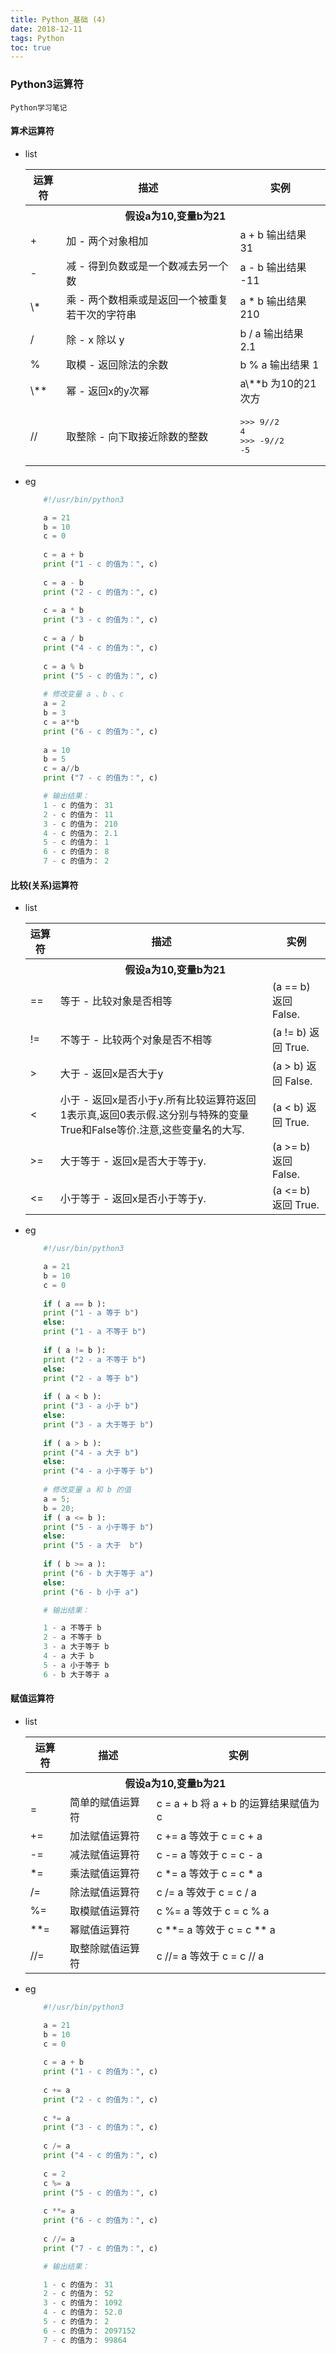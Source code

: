 ```yaml
---
title: Python_基础 (4)
date: 2018-12-11
tags: Python
toc: true
---
```


### Python3运算符
    Python学习笔记

<!-- more -->


#### 算术运算符
- list
    <table><tbody><tr><th>运算符</th><th>描述</th><th>实例</th></tr><tr><th align="center" valign="middle" colspan="3">假设a为10,变量b为21</th></tr><tr><td>+</td><td>加 - 两个对象相加</td><td> a + b 输出结果 31</td></tr><tr><td>-</td><td>减 - 得到负数或是一个数减去另一个数</td><td> a - b 输出结果 -11</td></tr><tr><td>\*</td><td>乘 - 两个数相乘或是返回一个被重复若干次的字符串</td><td> a * b 输出结果 210</td></tr><tr><td>/</td><td>除 - x 除以 y</td><td> b / a 输出结果 2.1</td></tr><tr><td>%</td><td>取模 - 返回除法的余数</td><td> b % a 输出结果 1</td></tr><tr><td>\**</td><td>幂 - 返回x的y次幂</td><td> a\**b 为10的21次方</td></tr><tr><td>//</td><td>取整除 - 向下取接近除数的整数</td><td> <pre class="prettyprint prettyprinted" style=""><span class="pun">&gt;&gt;&gt;</span><span class="pln"> </span><span class="lit">9</span><span class="com">//2</span><span class="pln"></span><br /><span class="lit">4</span><span class="pln"></span><br /><span class="pun">&gt;&gt;&gt;</span><span class="pln"> </span><span class="pun">-</span><span class="lit">9</span><span class="com">//2</span><span class="pln"></span><br /><span class="pun">-</span><span class="lit">5</span></pre></td></tr></tbody></table>
- eg
    ```python
        #!/usr/bin/python3
 
        a = 21
        b = 10
        c = 0
        
        c = a + b
        print ("1 - c 的值为：", c)
        
        c = a - b
        print ("2 - c 的值为：", c)
        
        c = a * b
        print ("3 - c 的值为：", c)
        
        c = a / b
        print ("4 - c 的值为：", c)
        
        c = a % b
        print ("5 - c 的值为：", c)
        
        # 修改变量 a 、b 、c
        a = 2
        b = 3
        c = a**b 
        print ("6 - c 的值为：", c)
        
        a = 10
        b = 5
        c = a//b 
        print ("7 - c 的值为：", c)

        # 输出结果：
        1 - c 的值为： 31
        2 - c 的值为： 11
        3 - c 的值为： 210
        4 - c 的值为： 2.1
        5 - c 的值为： 1
        6 - c 的值为： 8
        7 - c 的值为： 2
    ```

#### 比较(关系)运算符
- list
    <table class="reference"><tbody><tr><th width="10%">运算符</th><th>描述</th><th>实例</th></tr><tr><th align="center" valign="middle" colspan="3">假设a为10,变量b为21</th><tr><td>==</td><td> 等于 - 比较对象是否相等</td><td> (a == b) 返回 False.</td></tr><tr><td>!=</td><td> 不等于 - 比较两个对象是否不相等</td><td> (a != b) 返回 True.</td></tr><tr><td>&gt;</td><td> 大于 - 返回x是否大于y</td><td> (a &gt; b) 返回 False.</td></tr><tr><td>&lt;</td><td> 小于 - 返回x是否小于y.所有比较运算符返回1表示真,返回0表示假.这分别与特殊的变量True和False等价.注意,这些变量名的大写.</td><td> (a &lt; b) 返回 True.</td></tr><tr><td>&gt;=</td><td> 大于等于 - 返回x是否大于等于y.</td><td> (a &gt;= b) 返回 False.</td></tr><tr><td>&lt;=</td><td> 小于等于 - 返回x是否小于等于y.</td><td> (a &lt;= b) 返回 True.</td></tr></tbody></table>
- eg
    ```python
        #!/usr/bin/python3
 
        a = 21
        b = 10
        c = 0
        
        if ( a == b ):
        print ("1 - a 等于 b")
        else:
        print ("1 - a 不等于 b")
        
        if ( a != b ):
        print ("2 - a 不等于 b")
        else:
        print ("2 - a 等于 b")
        
        if ( a < b ):
        print ("3 - a 小于 b")
        else:
        print ("3 - a 大于等于 b")
        
        if ( a > b ):
        print ("4 - a 大于 b")
        else:
        print ("4 - a 小于等于 b")
        
        # 修改变量 a 和 b 的值
        a = 5;
        b = 20;
        if ( a <= b ):
        print ("5 - a 小于等于 b")
        else:
        print ("5 - a 大于  b")
        
        if ( b >= a ):
        print ("6 - b 大于等于 a")
        else:
        print ("6 - b 小于 a")

        # 输出结果：

        1 - a 不等于 b
        2 - a 不等于 b
        3 - a 大于等于 b
        4 - a 大于 b
        5 - a 小于等于 b
        6 - b 大于等于 a
    ```

#### 赋值运算符
- list
    <table class="reference"><tbody><tr><th>运算符</th><th>描述</th><th>实例</th></tr><tr><th align="center" valign="middle" colspan="3">假设a为10,变量b为21</th></tr><tr><td>=</td><td>简单的赋值运算符</td><td> c = a + b 将 a + b 的运算结果赋值为 c</td></tr><tr><td>+=</td><td>加法赋值运算符</td><td> c += a 等效于 c = c + a</td></tr><tr><td>-=</td><td>减法赋值运算符</td><td> c -= a 等效于 c = c - a</td></tr><tr><td>*=</td><td>乘法赋值运算符</td><td> c *= a 等效于 c = c * a</td></tr><tr><td>/=</td><td>除法赋值运算符</td><td> c /= a 等效于 c = c / a</td></tr><tr><td>%=</td><td>取模赋值运算符</td><td> c %= a 等效于 c = c % a</td></tr><tr><td>**=</td><td>幂赋值运算符</td><td> c **= a 等效于 c = c ** a</td></tr><tr><td>//=</td><td> 取整除赋值运算符</td><td> c //= a 等效于 c = c // a</td></tr></tbody></table>
- eg
    ```python
        #!/usr/bin/python3
 
        a = 21
        b = 10
        c = 0
        
        c = a + b
        print ("1 - c 的值为：", c)
        
        c += a
        print ("2 - c 的值为：", c)
        
        c *= a
        print ("3 - c 的值为：", c)
        
        c /= a 
        print ("4 - c 的值为：", c)
        
        c = 2
        c %= a
        print ("5 - c 的值为：", c)
        
        c **= a
        print ("6 - c 的值为：", c)
        
        c //= a
        print ("7 - c 的值为：", c)

        # 输出结果：

        1 - c 的值为： 31
        2 - c 的值为： 52
        3 - c 的值为： 1092
        4 - c 的值为： 52.0
        5 - c 的值为： 2
        6 - c 的值为： 2097152
        7 - c 的值为： 99864
    ```

